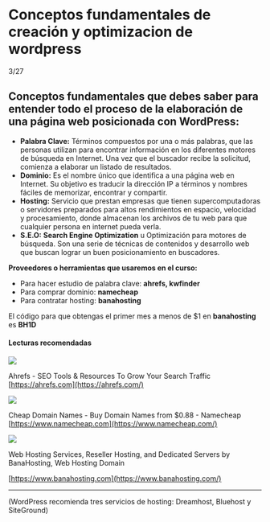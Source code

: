 # Conceptos fundamentales de creación y optimizacion de wordpress

3/27

## Conceptos fundamentales que debes saber para entender todo el proceso de la elaboración de una página web posicionada con **WordPress**:

- **Palabra Clave:** Términos compuestos por una o más palabras, que las personas utilizan para encontrar información en los diferentes motores de búsqueda en Internet. Una vez que el buscador recibe la solicitud, comienza a elaborar un listado de resultados.
- **Dominio:** Es el nombre único que identifica a una página web en Internet. Su objetivo es traducir la dirección IP a términos y nombres fáciles de memorizar, encontrar y compartir.
- **Hosting:** Servicio que prestan empresas que tienen supercomputadoras o servidores preparados para altos rendimientos en espacio, velocidad y procesamiento, donde almacenan los archivos de tu web para que cualquier persona en internet pueda verla.
- **S.E.O:** **Search Engine Optimization** u Optimización para motores de búsqueda. Son una serie de técnicas de contenidos y desarrollo web que buscan lograr un buen posicionamiento en buscadores.

**Proveedores o herramientas que usaremos en el curso:**

- Para hacer estudio de palabra clave: **ahrefs, kwfinder**
- Para comprar dominio: **namecheap**
- Para contratar hosting: **banahosting**

El código para que obtengas el primer mes a menos de $1 en **banahosting** es **BH1D**

#### Lecturas recomendadas

![](https://www.google.com/s2/favicons?domain=https://cdn.ahrefs.com/favicon.ico?20181128-001)

Ahrefs - SEO Tools & Resources To Grow Your Search Traffic [https://ahrefs.com](https://ahrefs.com/)

![](https://www.google.com/s2/favicons?domain=https://www.namecheap.com//assets/img/nc-icon/favicon.ico)

Cheap Domain Names - Buy Domain Names from $0.88 - Namecheap [https://www.namecheap.com](https://www.namecheap.com/)

![](https://www.google.com/s2/favicons?domain=https://www.banahosting.com/images/favicon.ico)

Web Hosting Services, Reseller Hosting, and Dedicated Servers by BanaHosting, Web Hosting Domain

[https://www.banahosting.com](https://www.banahosting.com/)


--------------------------------------------------------------------------------------
(WordPress recomienda tres servicios de hosting: Dreamhost, Bluehost y SiteGround)
